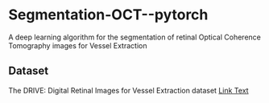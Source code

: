 # Segmentation-OCT--pytorch
A deep learning algorithm for the segmentation of retinal Optical Coherence Tomography images for Vessel Extraction


## Dataset
The DRIVE: Digital Retinal Images for Vessel Extraction dataset [Link Text](https://drive.grand-challenge.org/DRIVE/)

